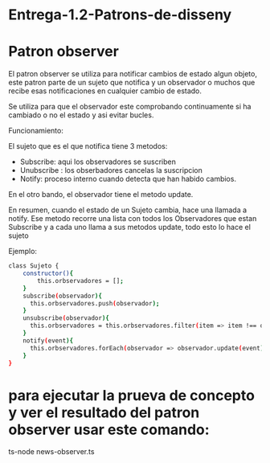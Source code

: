 # Entrega-1.2-Patrons-de-disseny



# Patron observer

El patron observer se utiliza para notificar cambios de estado algun objeto, este patron parte  de un sujeto que notifica y un observador o muchos que recibe  esas notificaciones en cualquier cambio de estado.

Se utiliza para que el observador este comprobando continuamente si ha cambiado o no el estado y asi evitar bucles.

Funcionamiento:

El sujeto que es el que notifica tiene 3 metodos:

- Subscribe: aqui los observadores se suscriben
- Unubscribe : los obserbadores  cancelas la suscripcion
- Notify: proceso interno cuando detecta que han habido cambios.

En el otro bando, el observador tiene el metodo update.

En resumen, cuando el estado de un Sujeto cambia, hace una llamada a notify. Ese metodo recorre una lista  con todos los Observadores que estan Subscribe y a cada uno llama  a sus metodos update, todo esto lo hace el sujeto

Ejemplo:

```sh
class Sujeto {
    constructor(){
        this.orbservadores = [];
    }
    subscribe(observador){
      this.orbservadores.push(observador);
    }
    unsubscribe(observador){
      this.orbservadores = this.orbservadores.filter(item => item !== observador);
    }
    notify(event){
      this.orbservadores.forEach(observador => observador.update(event));
    }
}

```


# para ejecutar la prueva de concepto y ver el resultado del patron observer  usar este comando:

ts-node news-observer.ts